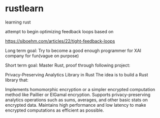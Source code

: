 # rustlearn
learning rust

attempt to begin optimizing feedback loops based on

https://siboehm.com/articles/22/tight-feedback-loops

Long term goal: Try to become a good enough programmer for XAI company for fun(vague on purpose)

Short term goal: Master Rust, proof through following project:

Privacy-Preserving Analytics Library in Rust
The idea is to build a Rust library that:

Implements homomorphic encryption or a simpler encrypted computation method like Paillier or ElGamal encryption.
Supports privacy-preserving analytics operations such as sums, averages, and other basic stats on encrypted data.
Maintains high performance and low latency to make encrypted computations as efficient as possible.